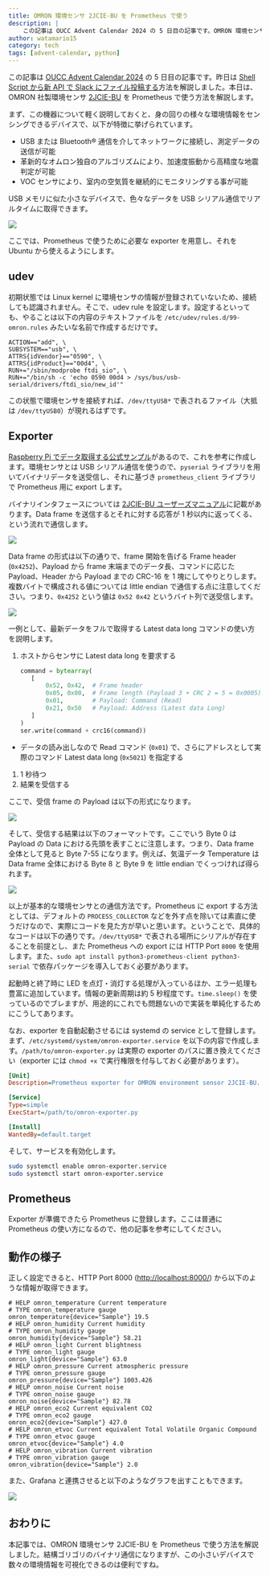 ```yaml
---
title: OMRON 環境センサ 2JCIE-BU を Prometheus で使う
description: |
    この記事は OUCC Advent Calendar 2024 の 5 日目の記事です。OMRON 環境センサ 2JCIE-BU を Prometheus で使う方法を解説します。
author: watamario15
category: tech
tags: [advent-calendar, python]
---
```


この記事は [OUCC Advent Calendar 2024](https://adventar.org/calendars/10655) の 5 日目の記事です。昨日は [Shell Script から新 API で Slack にファイル投稿する](../2024-12-04-slack/)方法を解説しました。本日は、OMRON 社製環境センサ [2JCIE-BU](https://www.fa.omron.co.jp/products/family/3724/feature.html) を Prometheus で使う方法を解説します。

まず、この機器について軽く説明しておくと、身の回りの様々な環境情報をセンシングできるデバイスで、以下が特徴に挙げられています。

- USB または Bluetooth® 通信を介してネットワークに接続し、測定データの送信が可能
- 革新的なオムロン独自のアルゴリズムにより、加速度振動から高精度な地震判定が可能
- VOC センサにより、室内の空気質を継続的にモニタリングする事が可能

USB メモリに似た小さなデバイスで、色々なデータを USB シリアル通信でリアルタイムに取得できます。

![](2024-12-05-omron/sensor.jpg)

ここでは、Prometheus で使うために必要な exporter を用意し、それを Ubuntu から使えるようにします。

## udev

初期状態では Linux kernel に環境センサの情報が登録されていないため、接続しても認識されません。そこで、udev rule を設定します。設定するといっても、やることは以下の内容のテキストファイルを `/etc/udev/rules.d/99-omron.rules` みたいな名前で作成するだけです。

```
ACTION=="add", \
SUBSYSTEM=="usb", \
ATTRS{idVendor}=="0590", \
ATTRS{idProduct}=="00d4", \
RUN+="/sbin/modprobe ftdi_sio", \
RUN+="/bin/sh -c 'echo 0590 00d4 > /sys/bus/usb-serial/drivers/ftdi_sio/new_id'"
```

この状態で環境センサを接続すれば、`/dev/ttyUSB*` で表されるファイル（大抵は `/dev/ttyUSB0`）が現れるはずです。

## Exporter

[Raspberry Pi でデータ取得する公式サンプル](https://github.com/omron-devhub/2jciebu-usb-raspberrypi)があるので、これを参考に作成します。環境センサとは USB シリアル通信を使うので、`pyserial` ライブラリを用いてバイナリデータを送受信し、それに基づき `prometheus_client` ライブラリで Prometheus 用に export します。

バイナリインタフェースについては [2JCIE-BU ユーザーズマニュアル](https://components.omron.com/jp-ja/ds_related_pdf/CDSC-016.pdf)に記載があります。Data frame を送信するとそれに対する応答が 1 秒以内に返ってくる、という流れで通信します。

![](2024-12-05-omron/communication.png)

Data frame の形式は以下の通りで、frame 開始を告げる Frame header (`0x4252`)、Payload から frame 末端までのデータ長、コマンドに応じた Payload、Header から Payload までの CRC-16 を 1 塊にしてやりとりします。複数バイトで構成される値については little endian で通信する点に注意してください。つまり、`0x4252` という値は `0x52 0x42` というバイト列で送受信します。

![](2024-12-05-omron/frame.png)

一例として、最新データをフルで取得する Latest data long コマンドの使い方を説明します。

1. ホストからセンサに Latest data long を要求する
   ```py
   command = bytearray(
      [
          0x52, 0x42,  # Frame header
          0x05, 0x00,  # Frame length (Payload 3 + CRC 2 = 5 = 0x0005)
          0x01,        # Payload: Command (Read)
          0x21, 0x50   # Payload: Address (Latest data Long)
      ]
   )
   ser.write(command + crc16(command))
   ```
  - データの読み出しなので Read コマンド (`0x01`) で、さらにアドレスとして実際のコマンド Latest data long (`0x5021`) を指定する
1. 1 秒待つ
1. 結果を受信する

ここで、受信 frame の Payload は以下の形式になります。

![](2024-12-05-omron/response.png)

そして、受信する結果は以下のフォーマットです。ここでいう Byte 0 は Payload の Data における先頭を表すことに注意します。つまり、Data frame 全体として見ると Byte 7-55 になります。例えば、気温データ Temperature は Data frame 全体における Byte 8 と Byte 9 を little endian でくっつければ得られます。

![](2024-12-05-omron/latest_data_long.png)

以上が基本的な環境センサとの通信方法です。Prometheus に export する方法としては、デフォルトの `PROCESS_COLLECTOR` などを外す点を除いては素直に使うだけなので、実際にコードを見た方が早いと思います。ということで、具体的なコードは以下の通りです。`/dev/ttyUSB*` で表される場所にシリアルが存在することを前提とし、また Prometheus への export には HTTP Port `8000` を使用します。また、`sudo apt install python3-prometheus-client python3-serial` で依存パッケージを導入しておく必要があります。

<script src="https://gist.github.com/watamario15/4ab1939803ec8a0e08ecf6a8d47369fc.js"></script>

起動時と終了時に LED を点灯・消灯する処理が入っているほか、エラー処理も豊富に追加しています。情報の更新周期は約 5 秒程度です。`time.sleep()` を使っているのでブレますが、用途的にこれでも問題ないので実装を単純化するためにこうしてあります。

なお、exporter を自動起動させるには systemd の service として登録します。まず、`/etc/systemd/system/omron-exporter.service` を以下の内容で作成します。`/path/to/omron-exporter.py` は実際の exporter のパスに置き換えてください（exporter には `chmod +x` で実行権限を付与しておく必要があります）。

```ini
[Unit]
Description=Prometheus exporter for OMRON environment sensor 2JCIE-BU.

[Service]
Type=simple
ExecStart=/path/to/omron-exporter.py

[Install]
WantedBy=default.target
```

そして、サービスを有効化します。

```sh
sudo systemctl enable omron-exporter.service
sudo systemctl start omron-exporter.service
```

## Prometheus

Exporter が準備できたら Prometheus に登録します。ここは普通に Prometheus の使い方になるので、他の記事を参考にしてください。

## 動作の様子

正しく設定できると、HTTP Port 8000 (<http://localhost:8000/>) から以下のような情報が取得できます。

```
# HELP omron_temperature Current temperature
# TYPE omron_temperature gauge
omron_temperature{device="Sample"} 19.5
# HELP omron_humidity Current humidity
# TYPE omron_humidity gauge
omron_humidity{device="Sample"} 58.21
# HELP omron_light Current blightness
# TYPE omron_light gauge
omron_light{device="Sample"} 63.0
# HELP omron_pressure Current atmospheric pressure
# TYPE omron_pressure gauge
omron_pressure{device="Sample"} 1003.426
# HELP omron_noise Current noise
# TYPE omron_noise gauge
omron_noise{device="Sample"} 82.78
# HELP omron_eco2 Current equivalent CO2
# TYPE omron_eco2 gauge
omron_eco2{device="Sample"} 427.0
# HELP omron_etvoc Current equivalent Total Volatile Organic Compound
# TYPE omron_etvoc gauge
omron_etvoc{device="Sample"} 4.0
# HELP omron_vibration Current vibration
# TYPE omron_vibration gauge
omron_vibration{device="Sample"} 2.0
```

また、Grafana と連携させると以下のようなグラフを出すこともできます。

![](2024-12-05-omron/grafana.png)

## おわりに

本記事では、OMRON 環境センサ 2JCIE-BU を Prometheus で使う方法を解説しました。結構ゴリゴリのバイナリ通信になりますが、この小さいデバイスで数々の環境情報を可視化できるのは便利ですね。
